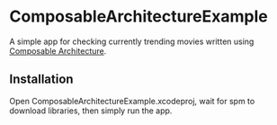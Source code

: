 # ComposableArchitectureExample

A simple app for checking currently trending movies written using [Composable Architecture](https://github.com/pointfreeco/swift-composable-architecture).

## Installation
Open ComposableArchitectureExample.xcodeproj, wait for spm to download libraries, then simply run the app.